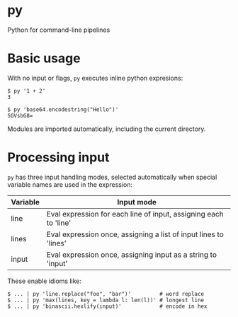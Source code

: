# py

Python for command-line pipelines


# Basic usage

With no input or flags, `py` executes inline python expresions:

    $ py '1 + 2'
    3

    $ py 'base64.encodestring("Hello")'
    SGVsbG8=

Modules are imported automatically, including the current directory.


# Processing input

`py` has three input handling modes, selected automatically when special
variable names are used in the expression:


Variable | Input mode
-------- | -------------
  line   | Eval expression for each line of input, assigning each to 'line'
  lines  | Eval expression once, assigning a list of input lines to 'lines'
  input  | Eval expression once, assigning input as a string to 'input'


These enable idioms like:

    $ ... | py 'line.replace("foo", "bar")'         # word replace
    $ ... | py 'max(lines, key = lambda l: len(l))' # longest line
    $ ... | py 'binascii.hexlify(input)'            # encode in hex
